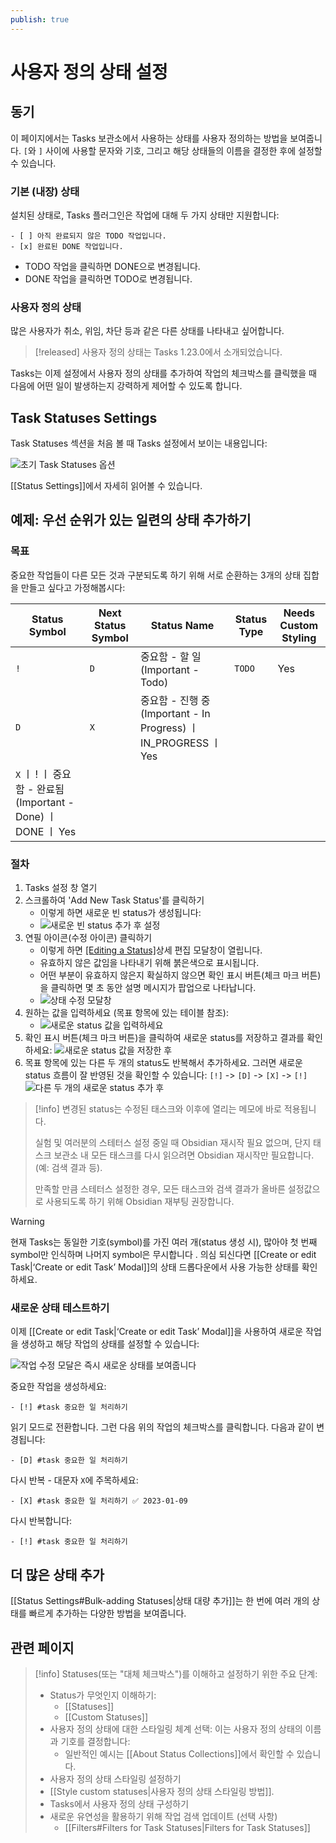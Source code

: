 ```yaml
---
publish: true
---
```


# 사용자 정의 상태 설정

## 동기

이 페이지에서는 Tasks 보관소에서 사용하는 상태를 사용자 정의하는 방법을 보여줍니다. `[`와 `]` 사이에 사용할 문자와 기호, 그리고 해당 상태들의 이름을 결정한 후에 설정할 수 있습니다.

### 기본 (내장) 상태

설치된 상태로, Tasks 플러그인은 작업에 대해 두 가지 상태만 지원합니다:

```text
- [ ] 아직 완료되지 않은 TODO 작업입니다.
- [x] 완료된 DONE 작업입니다.
```

- TODO 작업을 클릭하면 DONE으로 변경됩니다.
- DONE 작업을 클릭하면 TODO로 변경됩니다.

### 사용자 정의 상태

많은 사용자가 취소, 위임, 차단 등과 같은 다른 상태를 나타내고 싶어합니다.

> [!released]
사용자 정의 상태는 Tasks 1.23.0에서 소개되었습니다.

Tasks는 이제 설정에서 사용자 정의 상태를 추가하여 작업의 체크박스를 클릭했을 때 다음에 어떤 일이 발생하는지 강력하게 제어할 수 있도록 합니다.

## Task Statuses Settings

Task Statuses 섹션을 처음 볼 때 Tasks 설정에서 보이는 내용입니다:

![초기 Task Statuses 옵션](../images/settings-statuses-initial.png)

[[Status Settings]]에서 자세히 읽어볼 수 있습니다.

## 예제: 우선 순위가 있는 일련의 상태 추가하기

### 목표

중요한 작업들이 다른 모든 것과 구분되도록 하기 위해 서로 순환하는 3개의 상태 집합을 만들고 싶다고 가정해봅시다:

<!-- placeholder to force blank line before included text --><!-- include: DocsSamplesForStatuses.test.DefaultStatuses_important-cycle.approved.md -->

| Status Symbol | Next Status Symbol | Status Name | Status Type | Needs Custom Styling |
| ----- | ----- | ----- | ----- | ----- |
| `!` | `D` | 중요함 - 할 일 (Important - Todo) | `TODO` | Yes |
| `D` | `X` | 중요함 - 진행 중 (Important - In Progress) ㅣ IN_PROGRESS ㅣ Yes |
| `X` ㅣ ! ㅣ 중요함 - 완료됨 (Important - Done) ㅣ DONE ㅣ Yes |

<!-- placeholder to force blank line after included text --><!-- endInclude -->

### 절차

1. Tasks 설정 창 열기
2. 스크롤하여 'Add New Task Status'를 클릭하기
    - 이렇게 하면 새로운 빈 status가 생성됩니다:
    - ![새로운 빈 status 추가 후 설정](../images/settings-custom-statuses-added-1.png)
3. 연필 아이콘(수정 아이콘) 클릭하기
    - 이렇게 하면 [[Editing a Status]](https://github.com/PiotrSss/obsidian-tasks/blob/master/docs/Documentation/Editing%20a%20status.md#editing-a-status-editing-a-status)상세 편집 모달창이 열립니다.
    - 유효하지 않은 값임을 나타내기 위해 붉은색으로 표시됩니다.
    - 어떤 부분이 유효하지 않은지 확실하지 않으면 확인 표시 버튼(체크 마크 버튼)을 클릭하면 몇 초 동안 설명 메시지가 팝업으로 나타납니다.
    - ![상태 수정 모달창](../images/settings-custom-statuses-dialog-1.png)
4. 원하는 값을 입력하세요 (목표 항목에 있는 테이블 참조):
    - ![새로운 status 값을 입력하세요](../images/settings-custom-statuses-dialog-2.png)
5. 확인 표시 버튼(체크 마크 버튼)을 클릭하여 새로운 status를 저장하고 결과를 확인하세요:
   ![새로운 status 값을 저장한 후](../images/settings-custom-statuses-added.png)
6. 목표 항목에 있는 다른 두 개의 status도 반복해서 추가하세요. 그러면 새로운 status 흐름이 잘 반영된 것을 확인할 수 있습니다:
   `[!]` -> `[D]` -> `[X]` -> `[!]`
   ![다른 두 개의 새로운 status 추가 후](../images/settings-custom-statuses-important-loop-added.png)

> [!info]
> 변경된 status는 수정된 태스크와 이후에 열리는 메모에 바로 적용됩니다.
>
> 실험 및 여러분의 스테터스 설정 중일 때 Obsidian 재시작 필요 없으며, 단지 태스크 보관소 내 모든 태스크를 다시 읽으려면 Obsidian 재시작만 필요합니다.(예: 검색 결과 등). 
>
> 만족할 만큼 스테터스 설정한 경우, 모든 태스크와 검색 결과가 올바른 설정값으로 사용되도록 하기 위해 Obsidian 재부팅 권장합니다.


> [!warning]
현재 Tasks는 동일한 기호(symbol)를 가진 여러 개(status 생성 시), 많아야 첫 번째 symbol만 인식하며 나머지 symbol은 무시합니다 . 의심 되신다면 [[Create or edit Task|‘Create or edit Task’ Modal]]의 상태 드롭다운에서 사용 가능한 상태를 확인하세요.

### 새로운 상태 테스트하기

이제 [[Create or edit Task|‘Create or edit Task’ Modal]]을 사용하여 새로운 작업을 생성하고 해당 작업의 상태를 설정할 수 있습니다:

![작업 수정 모달은 즉시 새로운 상태를 보여줍니다](../images/modal-showing-new-statuses.png)

중요한 작업을 생성하세요:

```text
- [!] #task 중요한 일 처리하기
```

읽기 모드로 전환합니다.
그런 다음 위의 작업의 체크박스를 클릭합니다.
다음과 같이 변경됩니다:

```text
- [D] #task 중요한 일 처리하기
```

다시 반복 - 대문자 `X`에 주목하세요:

```text
- [X] #task 중요한 일 처리하기 ✅ 2023-01-09
```

다시 반복합니다:

```text
- [!] #task 중요한 일 처리하기
```

## 더 많은 상태 추가

[[Status Settings#Bulk-adding Statuses|상태 대량 추가]]는 한 번에 여러 개의 상태를 빠르게 추가하는 다양한 방법을 보여줍니다.

## 관련 페이지

<!-- force a blank line --><!-- include: snippet-statuses-overview.md -->

> [!info]
> Statuses(또는 "대체 체크박스")를 이해하고 설정하기 위한 주요 단계:
>
> - Status가 무엇인지 이해하기:
>   - [[Statuses]]
>   - [[Custom Statuses]]
> - 사용자 정의 상태에 대한 스타일링 체계 선택: 이는 사용자 정의 상태의 이름과 기호를 결정합니다:
>   - 일반적인 예시는 [[About Status Collections]]에서 확인할 수 있습니다.
> - 사용자 정의 상태 스타일링 설정하기
>  - [[Style custom statuses|사용자 정의 상태 스타일링 방법]].
>  - Tasks에서 사용자 정의 상태 구성하기
> - 새로운 유연성을 활용하기 위해 작업 검색 업데이트 (선택 사항)
>   - [[Filters#Filters for Task Statuses|Filters for Task Statuses]]

<!-- force a blank line --><!-- endInclude -->
